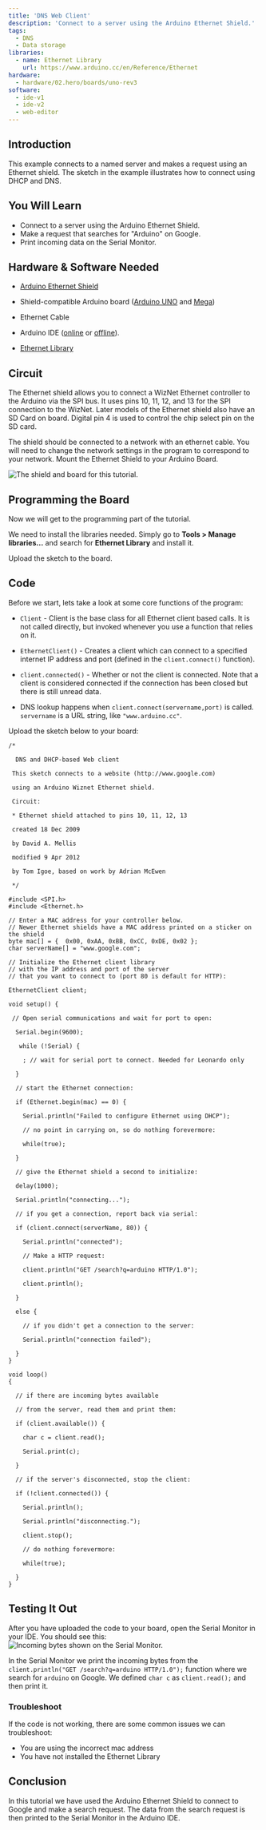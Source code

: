 ```yaml
---
title: 'DNS Web Client'
description: 'Connect to a server using the Arduino Ethernet Shield.'
tags: 
  - DNS
  - Data storage
libraries:
  - name: Ethernet Library
    url: https://www.arduino.cc/en/Reference/Ethernet
hardware:
  - hardware/02.hero/boards/uno-rev3    
software:
  - ide-v1
  - ide-v2
  - web-editor
---
```



## Introduction

This example connects to a named server and makes a request using an Ethernet shield.  The sketch in the example illustrates how to connect using DHCP and DNS. 


## You Will Learn

- Connect to a server using the Arduino Ethernet Shield.
- Make a request that searches for "Arduino" on Google.
- Print incoming data on the Serial Monitor.



## Hardware & Software Needed

- [Arduino Ethernet Shield](https://store.arduino.cc/arduino-ethernet-shield-2)

- Shield-compatible Arduino board ([Arduino UNO](https://store.arduino.cc/arduino-uno-rev3) and [Mega](https://store.arduino.cc/arduino-mega-2560-rev3))
- Ethernet Cable
- Arduino IDE ([online](https://create.arduino.cc/) or [offline](https://www.arduino.cc/en/main/software)).
- [Ethernet Library](https://www.arduino.cc/en/Reference/Ethernet)

## Circuit

The Ethernet shield allows you to connect a WizNet Ethernet controller to the Arduino via the SPI bus. It uses pins 10, 11, 12, and 13 for the SPI connection to the WizNet.  Later models of the Ethernet shield also have an SD Card on board. Digital pin 4 is used to control the chip select pin on the SD card.

The shield should be connected to a network with an ethernet cable. You will need to change the network settings in the program to correspond to your network. Mount the Ethernet Shield to your Arduino Board.


![The shield and board for this tutorial.](assets/unoshield.png)




## Programming the Board

Now we will get to the programming part of the tutorial.

We need to install the libraries needed. Simply go to **Tools > Manage libraries...** and search for **Ethernet Library** and install it.

Upload the sketch to the board.


## Code 

Before we start, lets take a look at some core functions of the program:

- `Client` - Client is the base class for all Ethernet client based calls. It is not called directly, but invoked whenever you use a function that relies on it.
  
- `EthernetClient()` - Creates a client which can connect to a specified internet IP address and port (defined in the `client.connect()` function).
- `client.connected()` - Whether or not the client is connected. Note that a client is considered connected if the connection has been closed but there is still unread data.
- DNS lookup happens when `client.connect(servername,port)` is called. `servername` is a URL string, like `"www.arduino.cc"`.

Upload the sketch below to your board:

```arduino
/*

  DNS and DHCP-based Web client

 This sketch connects to a website (http://www.google.com)

 using an Arduino Wiznet Ethernet shield.

 Circuit:

 * Ethernet shield attached to pins 10, 11, 12, 13

 created 18 Dec 2009

 by David A. Mellis

 modified 9 Apr 2012

 by Tom Igoe, based on work by Adrian McEwen

 */

#include <SPI.h>
#include <Ethernet.h>

// Enter a MAC address for your controller below.
// Newer Ethernet shields have a MAC address printed on a sticker on the shield
byte mac[] = {  0x00, 0xAA, 0xBB, 0xCC, 0xDE, 0x02 };
char serverName[] = "www.google.com";

// Initialize the Ethernet client library
// with the IP address and port of the server
// that you want to connect to (port 80 is default for HTTP):

EthernetClient client;

void setup() {

 // Open serial communications and wait for port to open:

  Serial.begin(9600);

   while (!Serial) {

    ; // wait for serial port to connect. Needed for Leonardo only

  }

  // start the Ethernet connection:

  if (Ethernet.begin(mac) == 0) {

    Serial.println("Failed to configure Ethernet using DHCP");

    // no point in carrying on, so do nothing forevermore:

    while(true);

  }

  // give the Ethernet shield a second to initialize:

  delay(1000);

  Serial.println("connecting...");

  // if you get a connection, report back via serial:

  if (client.connect(serverName, 80)) {

    Serial.println("connected");

    // Make a HTTP request:

    client.println("GET /search?q=arduino HTTP/1.0");

    client.println();

  }

  else {

    // if you didn't get a connection to the server:

    Serial.println("connection failed");

  }
}

void loop()
{

  // if there are incoming bytes available

  // from the server, read them and print them:

  if (client.available()) {

    char c = client.read();

    Serial.print(c);

  }

  // if the server's disconnected, stop the client:

  if (!client.connected()) {

    Serial.println();

    Serial.println("disconnecting.");

    client.stop();

    // do nothing forevermore:

    while(true);

  }
}
```

## Testing It Out
After you have uploaded the code to your board, open the Serial Monitor in your IDE. You should see this:
![Incoming bytes shown on the Serial Monitor.](assets/connecting.png)

In the Serial Monitor we print the incoming bytes from the `client.println("GET /search?q=arduino HTTP/1.0");` function where we search for `arduino` on Google. We defined `char c` as `client.read();` and then print it. 

### Troubleshoot
If the code is not working, there are some common issues we can troubleshoot:

- You are using the incorrect mac address
- You have not installed the Ethernet Library

## Conclusion

In this tutorial we have used the Arduino Ethernet Shield to connect to Google and make a search request. The data from the search request is then printed to the Serial Monitor in the Arduino IDE. 